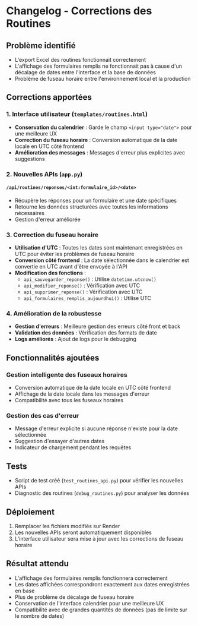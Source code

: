 # Changelog - Corrections des Routines

## Problème identifié
- L'export Excel des routines fonctionnait correctement
- L'affichage des formulaires remplis ne fonctionnait pas à cause d'un décalage de dates entre l'interface et la base de données
- Problème de fuseau horaire entre l'environnement local et la production

## Corrections apportées

### 1. Interface utilisateur (`templates/routines.html`)
- **Conservation du calendrier** : Garde le champ `<input type="date">` pour une meilleure UX
- **Correction du fuseau horaire** : Conversion automatique de la date locale en UTC côté frontend
- **Amélioration des messages** : Messages d'erreur plus explicites avec suggestions

### 2. Nouvelles APIs (`app.py`)

#### `/api/routines/reponses/<int:formulaire_id>/<date>`
- Récupère les réponses pour un formulaire et une date spécifiques
- Retourne les données structurées avec toutes les informations nécessaires
- Gestion d'erreur améliorée

### 3. Correction du fuseau horaire
- **Utilisation d'UTC** : Toutes les dates sont maintenant enregistrées en UTC pour éviter les problèmes de fuseau horaire
- **Conversion côté frontend** : La date sélectionnée dans le calendrier est convertie en UTC avant d'être envoyée à l'API
- **Modification des fonctions** :
  - `api_sauvegarder_reponse()` : Utilise `datetime.utcnow()`
  - `api_modifier_reponse()` : Vérification avec UTC
  - `api_supprimer_reponse()` : Vérification avec UTC
  - `api_formulaires_remplis_aujourdhui()` : Utilise UTC

### 4. Amélioration de la robustesse
- **Gestion d'erreurs** : Meilleure gestion des erreurs côté front et back
- **Validation des données** : Vérification des formats de date
- **Logs améliorés** : Ajout de logs pour le debugging

## Fonctionnalités ajoutées

### Gestion intelligente des fuseaux horaires
- Conversion automatique de la date locale en UTC côté frontend
- Affichage de la date locale dans les messages d'erreur
- Compatibilité avec tous les fuseaux horaires

### Gestion des cas d'erreur
- Message d'erreur explicite si aucune réponse n'existe pour la date sélectionnée
- Suggestion d'essayer d'autres dates
- Indicateur de chargement pendant les requêtes

## Tests
- Script de test créé (`test_routines_api.py`) pour vérifier les nouvelles APIs
- Diagnostic des routines (`debug_routines.py`) pour analyser les données

## Déploiement
1. Remplacer les fichiers modifiés sur Render
2. Les nouvelles APIs seront automatiquement disponibles
3. L'interface utilisateur sera mise à jour avec les corrections de fuseau horaire

## Résultat attendu
- L'affichage des formulaires remplis fonctionnera correctement
- Les dates affichées correspondront exactement aux dates enregistrées en base
- Plus de problème de décalage de fuseau horaire
- Conservation de l'interface calendrier pour une meilleure UX
- Compatibilité avec de grandes quantités de données (pas de limite sur le nombre de dates) 